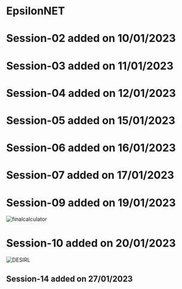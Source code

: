 # EpsilonNET
# Session-02 added on 10/01/2023
# Session-03 added on 11/01/2023
# Session-04 added on 12/01/2023
# Session-05 added on 15/01/2023
# Session-06 added on 16/01/2023
# Session-07 added on 17/01/2023
# Session-09 added on 19/01/2023 
![finalcalculator](https://user-images.githubusercontent.com/43867022/213474515-65735c37-b80b-4a1c-8725-4334fef94db2.jpg)
# Session-10 added on 20/01/2023 
![DESIRL](https://user-images.githubusercontent.com/43867022/213741486-79e8f493-3ff1-47df-9774-d2c1c563dcc3.jpg)
## Session-14 added on 27/01/2023
